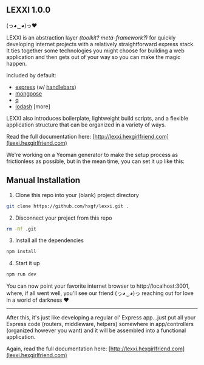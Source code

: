 ## LEXXI 1.0.0

(っ◕‿◕)っ♥

LEXXI is an abstraction layer *(toolkit? meta-framework?)* for quickly developing internet projects with a relatively straightforward express stack. It ties together some technologies you might choose for building a web application and then gets out of your way so you can make the magic happen.

Included by default:
- [express](http://expressjs.com/) (w/ [handlebars](http://handlebarsjs.com/))
- [mongoose](http://mongoosejs.com/)
- [q](https://github.com/kriskowal/q)
- [lodash](https://lodash.com/)
[more]

LEXXI also introduces boilerplate, lightweight build scripts, and a flexible application structure that can be organized in a variety of ways.

Read the full documentation here: [http://lexxi.hexgirlfriend.com](lexxi.hexgirlfriend.com)

We're working on a Yeoman generator to make the setup process as frictionless as possible, but in the mean time, you can set it up like this:

## Manual Installation

1. Clone this repo into your (blank) project directory
```bash
git clone https://github.com/hxgf/lexxi.git .
```

2. Disconnect your project from this repo
```bash
rm -Rf .git
```

3. Install all the dependencies
```bash
npm install
```

4. Start it up
```bash
npm run dev
```

You can now point your favorite internet browser to http://localhost:3001, where, if all went well, you'll see our friend (っ◕‿◕)っ reaching out for love in a world of darkness ♥

--------------------------------------------------

After this, it's just like developing a regular ol' Express app...just put all your Express code (routers, middleware, helpers) somewhere in app/controllers (organized however you want) and it will be assembled into a functional application.

Again, read the full documentation here: [http://lexxi.hexgirlfriend.com](lexxi.hexgirlfriend.com)
